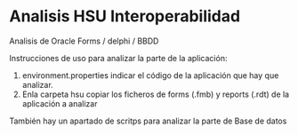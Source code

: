 # Analisis HSU Interoperabilidad

Analisis de Oracle Forms / delphi / BBDD

Instrucciones de uso para analizar la parte de la aplicación:

1. environment.properties indicar el código de la aplicación que hay que analizar.
2. Enla carpeta hsu copiar los ficheros de forms (.fmb) y reports (.rdt) de la aplicación a analizar

También hay un apartado de scritps para analizar la parte de Base de datos 
